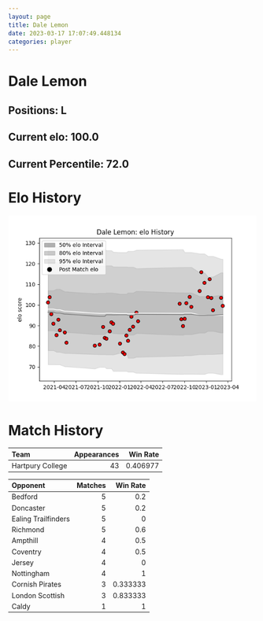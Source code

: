 ```yaml
---  
layout: page  
title: Dale Lemon  
date: 2023-03-17 17:07:49.448134  
categories: player  
---
```

# Dale Lemon

## Positions: L

## Current elo: 100.0

## Current Percentile: 72.0

# Elo History


![elo history](history_DaleLemon.png)
# Match History


| Team             |   Appearances |   Win Rate |
|:-----------------|--------------:|-----------:|
| Hartpury College |            43 |   0.406977 |

| Opponent            |   Matches |   Win Rate |
|:--------------------|----------:|-----------:|
| Bedford             |         5 |   0.2      |
| Doncaster           |         5 |   0.2      |
| Ealing Trailfinders |         5 |   0        |
| Richmond            |         5 |   0.6      |
| Ampthill            |         4 |   0.5      |
| Coventry            |         4 |   0.5      |
| Jersey              |         4 |   0        |
| Nottingham          |         4 |   1        |
| Cornish Pirates     |         3 |   0.333333 |
| London Scottish     |         3 |   0.833333 |
| Caldy               |         1 |   1        |